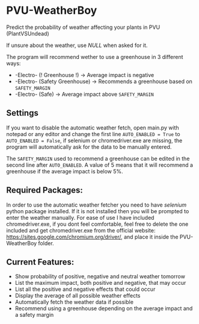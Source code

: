 # PVU-WeatherBoy
 Predict the probability of weather affecting your plants in PVU (PlantVSUndead)

If unsure about the weather, use *NULL* when asked for it.

The program will recommend wether to use a greenhouse in 3 different ways:
* -Electro- (! Greenhouse !) -> Average impact is negative
* -Electro- (Safety Greenhouse) -> Recommends a greenhouse based on `SAFETY_MARGIN`
* -Electro- (Safe) -> Average impact above `SAFETY_MARGIN`

## Settings
If you want to disable the automatic weather fetch, open main.py with notepad or any editor and
change the first line `AUTO_ENABLED = True` to `AUTO_ENABLED = False`, if selenium or chromedriver.exe
are missing, the program will automatically ask for the data to be manually entered.

The `SAFETY_MARGIN`  used to recommend a greenhouse can be edited in the second line after `AUTO_ENABLED`.
A value of 5 means that it will recommend a greenhouse if the average impact is below 5%.

## Required Packages:
In order to use the automatic weather fetcher you need to have *selenium* python package installed.
If it is not installed then you will be prompted to enter the weather manually. For ease of use I 
have included chromedriver.exe, if you dont feel comfortable, feel free to delete the one included 
and get chromedriver.exe from the official website: https://sites.google.com/chromium.org/driver/,
and place it inside the PVU-WeatherBoy folder.

## Current Features:
* Show probability of positive, negative and neutral weather tomorrow
* List the maximum impact, both positive and negative, that may occur
* List all the positive and negative effects that could occur
* Display the average of all possible weather effects
* Automatically fetch the weather data if possible
* Recommend using a greenhouse depending on the average impact and a safety margin

